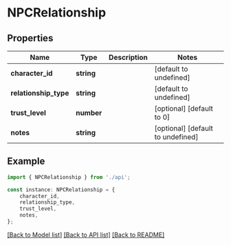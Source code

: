 # NPCRelationship


## Properties

Name | Type | Description | Notes
------------ | ------------- | ------------- | -------------
**character_id** | **string** |  | [default to undefined]
**relationship_type** | **string** |  | [default to undefined]
**trust_level** | **number** |  | [optional] [default to 0]
**notes** | **string** |  | [optional] [default to undefined]

## Example

```typescript
import { NPCRelationship } from './api';

const instance: NPCRelationship = {
    character_id,
    relationship_type,
    trust_level,
    notes,
};
```

[[Back to Model list]](../README.md#documentation-for-models) [[Back to API list]](../README.md#documentation-for-api-endpoints) [[Back to README]](../README.md)
